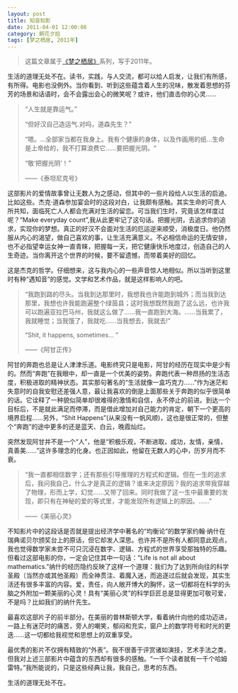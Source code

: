 ```yaml
---
layout: post
title: 知音知影
date: 2011-04-01 12:00:08
category: 朝花夕拾
tags: [梦之栖居, 2011年]
---
```


> 这篇文章属于[《梦之栖居》](/posts/where-the-dreams-reside/)系列，写于2011年。
	
<!--more-->

生活的道理无处不在。读书，实践，与人交流，都可以给人启发，让我们有所感，有所得。电影也没例外。当你看到、听到这些蕴含着人生的况味，散发着思想的芬芳的场景和话语时，会不会露出会心的微笑呢？或许，他们直击你的心灵……

> “人生就是靠运气。”
>
> “但好汉自己造运气.对吗，道森先生？”
>
> “嗯。…全部家当都在我身上。我有个健康的身体，以及作画用的纸…生命是上帝给的，我不打算浪费它……要把握光阴。“
>
> “敬‘把握光阴’！”
>
> ——《泰坦尼克号》

这部影片的爱情故事曾让无数人为之感动，但其中的一些片段给人以生活的启迪。比如这些。杰克·道森参加宴会时的这段对白，让我颇有感触。其实生命的可贵人所共知，面临死亡人人都会充满对生活的留恋。可当我们生时，究竟该怎样度过呢？“Make everyday count”,我从此更牢记了这句话。把握光阴，去追求你的追求，实现你的梦想。真正的好汉不会面对生活的厄运逆来顺受，消极度日。他仍然服从内心的渴望，做自己喜欢的事，让生活充满意义。不必相信命运的无情安排，也不必指望幸运女神一直青睐，把握每一天，把它健康快乐地度过，创造自己的人生奇迹。当你离开这个世界的时候，要不留遗憾，而带着美好的回忆。

这是杰克的哲学。仔细想来，这与我内心的一些声音惊人地相似。所以当听到这里时有种“遇知音”的感觉。文学和艺术作品，就是这样影响人的吧。

> “我跑到路的尽头。当我到达那里时，我想我也许能跑到城外；而当我到达那里，我想也许我能跑遍整个绿茵县；这时我想既然我跑了这么远，也许我可以跑遍亚拉巴马州，我就这么做了……我一直跑到大海。……当我累了，我就睡觉；当我饿了，我就吃……当我想去，我就去!”
>
> “Shit, it happens, sometimes… ”
>
> ——《阿甘正传》

阿甘的奔跑也总是让人津津乐道。电影终究只是电影，阿甘的经历在现实中是少有的。然而“奔跑”在我眼中，却一直是一个优美的姿势。奔跑代表一种昂扬的生活态度，积极进取的精神状态。其实那句著名的“生活就像一盒巧克力……”作为迷茫和失意时的自我安慰还差强人意，最让我喜欢的倒是上面那些关于奔跑的似乎很简单的话。它诠释了一种貌似简单却很难得的激情和自信，永不停止的前进。到达一个目标后，不是就此满足而停滞，而是借此增加对自己能力的肯定，朝下一个更高的境界启程……另外，“Shit Happens”(从来没有一帆风顺)，这也是很正常的，但整个“奔跑”的途中更多的还是蓝天、白云，晚霞灿烂。

突然发现阿甘并不是一个“人”，他是“积极乐观，不断进取，成功，友情，亲情，真善美……”这许多理念的化身。也正因如此，他留在无数人的心中，历岁月而不衰。

> “我一直都相信数字；还有那些引导推理的方程式和逻辑。但在一生的追求后，我问我自己，什么才是真正的逻辑？谁来决定原因？我的追求带我穿越了物理，形而上学，幻觉……又带了回来。同时我做了这一生中最重要的发现，即只有在神秘的爱的等式里，才能发现所有逻辑上的原因。……”
>
> ——《美丽心灵》

不知影片中的这段话是否就是提出经济学中著名的“均衡论”的数学家约翰·纳什在瑞典诺贝尔颁奖台上的原话，但它却发人深思。也许并不是所有人都同意此观点，我也觉得数学家未尝不可只沉浸在数字、逻辑、方程式的世界享受那独特的乐趣。但看过这部电影的你，一定会记住其中一句话：“Life is not all about mathematics.”纳什的经历隐约反映了这样一个道理：我们为了达到所向往的科学圣殿（当然亦或其他圣殿）而全神贯注、着魔入迷，而追逐过后就会发现，其实生活还有很多丰富的内容。爱，责任，向人敞开博大的胸怀，这一切都将在科学的头脑之外附加一颗美丽的心灵！具有“美丽心灵”的科学巨匠总是显得更加可敬可爱，不是吗？比如我们的纳什先生。

最喜欢这部片子的前半部分。在美丽的普林斯顿大学，看着纳什向他的成功迈进，一路上有迷茫时的痛苦，旁人的嘲笑，郁闷和充实，窗户上的数学符号和时光的更迭……这一切都给我视觉和思想上的双重享受。

最优秀的影片不仅拥有精致的“外表”。我不很善于评赏诸如演技，艺术手法之类，但我对上述三部影片中蕴含的东西却有很多的感触。“一千个读者就有一千个哈姆雷特。”我所能说的，只是这些经典让我，我自己，思考的东西。

生活的道理无处不在。

